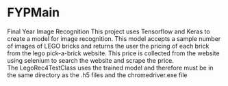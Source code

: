 # FYPMain
Final Year Image Recognition
This project uses Tensorflow and Keras to create a model for image recognition.
This model accepts a sample number of images of LEGO bricks and returns the user the pricing of each brick from
the lego pick-a-brick website. This price is collected from the website using selenium to search the website and scrape the price.
<br>
The LegoRec4TestClass uses the trained model and therefore must be in the same directory as the .h5 files and the chromedriver.exe file
